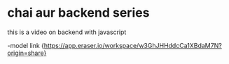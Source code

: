 # chai aur backend series

this is a video on backend with javascript

-model link {https://app.eraser.io/workspace/w3GhJHHddcCa1XBdaM7N?origin=share}